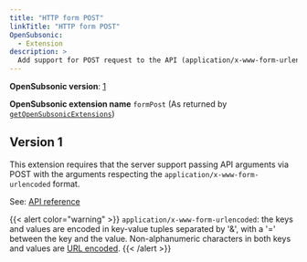 ```yaml
---
title: "HTTP form POST"
linkTitle: "HTTP form POST"
OpenSubsonic:
  - Extension
description: >
  Add support for POST request to the API (application/x-www-form-urlencoded).
---
```


**OpenSubsonic version**: [1](../../opensubsonic-versions)

**OpenSubsonic extension name** `formPost` (As returned by [`getOpenSubsonicExtensions`](../../endpoints/getopensubsonicextensions))

## Version 1

This extension requires that the server support passing API arguments via POST with the arguments respecting the `application/x-www-form-urlencoded` format.

See: [API reference](../../api-reference)

{{< alert color="warning" >}}
`application/x-www-form-urlencoded`: the keys and values are encoded in key-value tuples separated by '&', with a '=' between the key and the value. Non-alphanumeric characters in both keys and values are [URL encoded](https://en.wikipedia.org/wiki/Percent-encoding).
{{< /alert >}}
